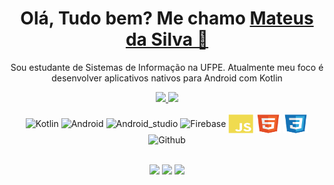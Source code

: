 <div>
  
  <h1 align="center">
    Olá, Tudo bem? Me chamo  
    <a href="https://www.linkedin.com/in/mateus-silva-82b311234/">Mateus da Silva 🙂</a>
  </h1>
  
  <p align="center">
    Sou estudante de Sistemas de Informação na UFPE. Atualmente meu foco é desenvolver aplicativos nativos para Android com Kotlin
  </p>
 
  <div align="center">
  <a href="https://github.com/Mateus003">
    <img height="150em" src="https://github-readme-stats.vercel.app/api?username=Mateus003&count_private=true&include_all_commits=true&show_icons=true&theme=dracula&hide_border=false&show_owner=true"/>
    <img height="150em" src="https://github-readme-stats.vercel.app/api/top-langs/?username=Mateus003&theme=dracula&hide_border=false&&layout=compact"/>
  </a>
</div>
<div align="center" valign="top"><br>
  <img align="center" alt="Kotlin" height="30" width="40" src="https://cdn.jsdelivr.net/gh/devicons/devicon/icons/kotlin/kotlin-original.svg">
  <img align="center" alt="Android" height="30" width="40" src="https://cdn.jsdelivr.net/gh/devicons/devicon/icons/android/android-original.svg">
  <img align="center" alt="Android_studio" height="30" width="40" src="https://cdn.jsdelivr.net/gh/devicons/devicon/icons/androidstudio/androidstudio-original.svg">
    <img align="center" alt="Firebase" height="30" width="40" src="https://cdn.jsdelivr.net/gh/devicons/devicon/icons/firebase/firebase-plain.svg">
  <img align="center" alt="Js" height="30" width="40" src="https://raw.githubusercontent.com/devicons/devicon/master/icons/javascript/javascript-plain.svg">
  <img align="center" alt="HTML" height="30" width="40" src="https://raw.githubusercontent.com/devicons/devicon/master/icons/html5/html5-original.svg">
  <img align="center" alt="CSS" height="30" width="40" src="https://raw.githubusercontent.com/devicons/devicon/master/icons/css3/css3-original.svg">
  <img align="center" alt="Github" height="30" width="40" src="https://cdn.jsdelivr.net/gh/devicons/devicon/icons/github/github-original.svg">

  

          
          
  
</div><br>
  
<div align="center">

  <a href="https://www.instagram.com/mateus.silva_1_/" target="_blank"><img src="https://img.shields.io/badge/-Instagram-%23E4405F?style=for-the-badge&logo=instagram&logoColor=white" target="_blank"></a>
  <a href="https://www.linkedin.com/in/mateus-silva-82b311234/" target="_blank"><img src="https://img.shields.io/badge/-LinkedIn-%230077B5?style=for-the-badge&logo=linkedin&logoColor=white" target="_blank"></a> 
  <a href="mailto:mateusdev0101@gmail.com"><img src="https://img.shields.io/badge/-Gmail-%23333?style=for-the-badge&logo=gmail&logoColor=white" target="_blank"></a>
</div>


